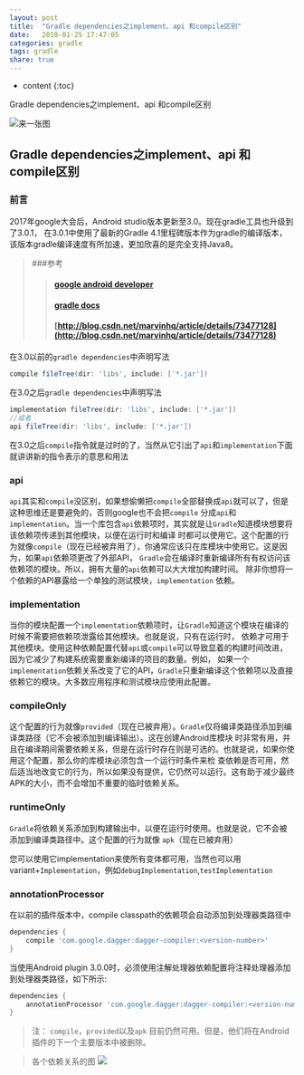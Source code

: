 ```yaml
---
layout: post
title:  "Gradle dependencies之implement、api 和compile区别"
date:   2018-01-25 17:47:05
categories: gradle
tags: gradle
share: true
---
```


* content
{:toc}

Gradle dependencies之implement、api 和compile区别

![来一张图](https://zeroturnaround.com/wp-content/uploads/2016/02/gradle-logo.png)






## Gradle dependencies之implement、api 和compile区别

### 前言  
2017年google大会后，Android studio版本更新至3.0。现在gradle工具也升级到了3.0.1，
在3.0.1中使用了最新的Gradle 4.1里程碑版本作为gradle的编译版本，该版本gradle编译速度有所加速，更加欣喜的是完全支持Java8。

> ###参考
>> #### [google android developer](https://developer.android.com/studio/build/gradle-plugin-3-0-0-migration.html#new_configurations)
>> #### [gradle docs](https://docs.gradle.org/current/userguide/java_library_plugin.html#sec:java_library_separation)
>> #### [http://blog.csdn.net/marvinhq/article/details/73477128](http://blog.csdn.net/marvinhq/article/details/73477128)

在3.0以前的`gradle dependencies`中声明写法
```groovy
compile fileTree(dir: 'libs', include: ['*.jar'])
```
在3.0之后`gradle dependencies`中声明写法
```groovy
implementation fileTree(dir: 'libs', include: ['*.jar'])
//或者
api fileTree(dir: 'libs', include: ['*.jar'])
```
在3.0之后`compile`指令就是过时的了，当然从它引出了`api`和`implementation`下面就讲讲新的指令表示的意思和用法

### api
`api`其实和`compile`没区别，如果想偷懒把`compile`全部替换成`api`就可以了，但是这种思维还是要避免的，否则google也不会把`compile`
分成`api`和`implementation`。当一个库包含`api`依赖项时，其实就是让`Gradle`知道模块想要将该依赖项传递到其他模块，以便在运行时和编译
时都可以使用它。这个配置的行为就像`compile`（现在已经被弃用了），你通常应该只在库模块中使用它。这是因为，如果`api`依赖项更改了外部API，
`Gradle`会在编译时重新编译所有有权访问该依赖项的模块。所以，拥有大量的`api`依赖可以大大增加构建时间。
除非你想将一个依赖的API暴露给一个单独的测试模块，`implementation` 依赖。

### implementation
当你的模块配置一个`implementation`依赖项时，让`Gradle`知道这个模块在编译的时候不需要把依赖项泄露给其他模块。也就是说，只有在运行时，
依赖才可用于其他模块。使用这种依赖配置代替`api`或`compile`可以导致显着的构建时间改进，因为它减少了构建系统需要重新编译的项目的数量。例如，
如果一个`implementation`依赖关系改变了它的API，`Gradle`只重新编译这个依赖项以及直接依赖它的模块。大多数应用程序和测试模块应使用此配置。

### compileOnly
这个配置的行为就像`provided`（现在已被弃用）。`Gradle`仅将编译类路径添加到编译类路径（它不会被添加到编译输出）。这在创建Android库模块
时非常有用，并且在编译期间需要依赖关系，但是在运行时存在则是可选的。也就是说，如果你使用这个配置，那么你的库模块必须包含一个运行时条件来检
查依赖是否可用，然后适当地改变它的行为，所以如果没有提供，它仍然可以运行。这有助于减少最终APK的大小，而不会增加不重要的临时依赖关系。

### runtimeOnly
`Gradle`将依赖关系添加到构建输出中，以便在运行时使用。也就是说，它不会被添加到编译类路径中。这个配置的行为就像 `apk`（现在已被弃用）

您可以使用它implementation来使所有变体都可用，当然也可以用variant+`Implementation`，例如`debugImplementation`,`testImplementation`

### annotationProcessor
在以前的插件版本中，compile classpath的依赖项会自动添加到处理器类路径中
```groovy
dependencies {
    compile 'com.google.dagger:dagger-compiler:<version-number>'
}
```
当使用Android plugin 3.0.0时，必须使用注解处理器依赖配置将注释处理器添加到处理器类路径，如下所示:
```groovy
dependencies {
    annotationProcessor 'com.google.dagger:dagger-compiler:<version-number>'
}
```



>注： `compile`，`provided`以及`apk` 目前仍然可用。但是，他们将在Android插件的下一个主要版本中被删除。


> 各个依赖关系的图
> ![](https://docs.gradle.org/current/userguide/img/java-library-ignore-deprecated-main.png)

